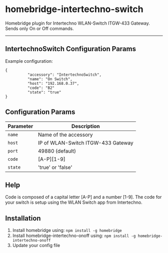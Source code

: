 # homebridge-intertechno-switch
Homebridge plugin for Intertechno WLAN-Switch ITGW-433 Gateway.
Sends only On or Off commands.
_________________________________________

## IntertechnoSwitch Configuration Params

Example configuration:
```
{
          "accessory": "IntertechnoSwitch",
          "name": "On Switch",
          "host": "192.168.0.37",
          "code": "B2"
          "state": "true"
}
```

## Configuration Params

|             Parameter            |                       Description                       | 
| -------------------------------- | ------------------------------------------------------- |
| `name`                           | Name of the accessory                                   |
| `host`                           | IP of WLAN-Switch ITGW-433 Gateway                      |
| `port`                           | 49880 (default)                                         |
| `code`                           | [A-P][1-9]                                              |
| `state`                          | 'true' or 'false'                                       |


## Help

Code is composed of a capital letter [A-P] and a number [1-9]. 
The code for your switch is setup using the WLAN Switch app from Intertechno.

## Installation

1. Install homebridge using: `npm install -g homebridge`
2. Install homebridge-intertechno-onoff using: `npm install -g homebridge-intertechno-onoff`
3. Update your config file
